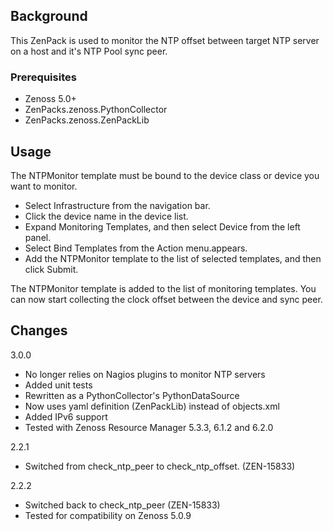 Background
----------
This ZenPack is used to monitor the NTP offset between target NTP server on a host and it's NTP Pool sync peer.

### Prerequisites

- Zenoss 5.0+
- ZenPacks.zenoss.PythonCollector
- ZenPacks.zenoss.ZenPackLib

Usage
--------

The NTPMonitor template must be bound to the device class or device you
want to monitor.

* Select Infrastructure from the navigation bar.
* Click the device name in the device list.
* Expand Monitoring Templates, and then select Device from the left panel.
* Select Bind Templates from the Action menu.appears.
* Add the NTPMonitor template to the list of selected templates, and then click Submit.

The NTPMonitor template is added to the list of monitoring templates.
You can now start collecting the clock offset between the device and
sync peer.


Changes
-------

3.0.0 

- No longer relies on Nagios plugins to monitor NTP servers
- Added unit tests 
- Rewritten as a PythonCollector's PythonDataSource
- Now uses yaml definition (ZenPackLib) instead of objects.xml 
- Added IPv6 support
- Tested with Zenoss Resource Manager  5.3.3, 6.1.2 and 6.2.0

2.2.1 

- Switched from check_ntp_peer to check_ntp_offset. (ZEN-15833)

2.2.2 

- Switched back to check_ntp_peer (ZEN-15833) 
- Tested for compatibility on Zenoss 5.0.9

